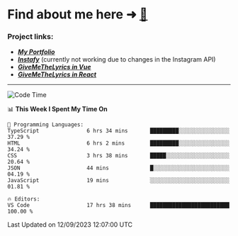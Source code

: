 # Find about me here ➜ [🧑](https://pauabella.dev)

### Project links:
- ***[My Portfolio](https://pauabella.dev)***
- ***[Instafy](https://instafy.me)*** (currently not working due to changes in the Instagram API)
- ***[GiveMeTheLyrics in Vue](https://lyrics.pauabella.dev)***
- ***[GiveMeTheLyrics in React](https://pauabella.dev/GiveMeTheLyrics)***

---
<!--START_SECTION:waka-->
![Code Time](http://img.shields.io/badge/Code%20Time-2%2C433%20hrs%204%20mins-blue)

📊 **This Week I Spent My Time On** 

```text
💬 Programming Languages: 
TypeScript               6 hrs 34 mins       █████████░░░░░░░░░░░░░░░░   37.29 % 
HTML                     6 hrs 2 mins        █████████░░░░░░░░░░░░░░░░   34.24 % 
CSS                      3 hrs 38 mins       █████░░░░░░░░░░░░░░░░░░░░   20.64 % 
JSON                     44 mins             █░░░░░░░░░░░░░░░░░░░░░░░░   04.19 % 
JavaScript               19 mins             ░░░░░░░░░░░░░░░░░░░░░░░░░   01.81 % 

🔥 Editors: 
VS Code                  17 hrs 38 mins      █████████████████████████   100.00 % 
```


 Last Updated on 12/09/2023 12:07:00 UTC
<!--END_SECTION:waka-->
